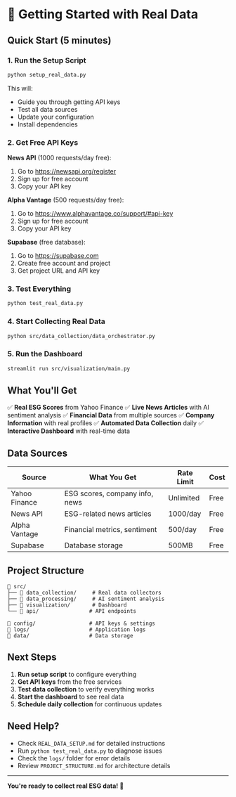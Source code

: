# 🚀 Getting Started with Real Data

## Quick Start (5 minutes)

### 1. Run the Setup Script
```bash
python setup_real_data.py
```

This will:
- Guide you through getting API keys
- Test all data sources
- Update your configuration
- Install dependencies

### 2. Get Free API Keys

**News API** (1000 requests/day free):
1. Go to https://newsapi.org/register
2. Sign up for free account
3. Copy your API key

**Alpha Vantage** (500 requests/day free):
1. Go to https://www.alphavantage.co/support/#api-key
2. Sign up for free account
3. Copy your API key

**Supabase** (free database):
1. Go to https://supabase.com
2. Create free account and project
3. Get project URL and API key

### 3. Test Everything
```bash
python test_real_data.py
```

### 4. Start Collecting Real Data
```bash
python src/data_collection/data_orchestrator.py
```

### 5. Run the Dashboard
```bash
streamlit run src/visualization/main.py
```

## What You'll Get

✅ **Real ESG Scores** from Yahoo Finance
✅ **Live News Articles** with AI sentiment analysis
✅ **Financial Data** from multiple sources
✅ **Company Information** with real profiles
✅ **Automated Data Collection** daily
✅ **Interactive Dashboard** with real-time data

## Data Sources

| Source | What You Get | Rate Limit | Cost |
|--------|-------------|------------|------|
| Yahoo Finance | ESG scores, company info, news | Unlimited | Free |
| News API | ESG-related news articles | 1000/day | Free |
| Alpha Vantage | Financial metrics, sentiment | 500/day | Free |
| Supabase | Database storage | 500MB | Free |

## Project Structure

```
📁 src/
├── 📁 data_collection/     # Real data collectors
├── 📁 data_processing/     # AI sentiment analysis
├── 📁 visualization/       # Dashboard
└── 📁 api/                # API endpoints

📁 config/                 # API keys & settings
📁 logs/                   # Application logs
📁 data/                   # Data storage
```

## Next Steps

1. **Run setup script** to configure everything
2. **Get API keys** from the free services
3. **Test data collection** to verify everything works
4. **Start the dashboard** to see real data
5. **Schedule daily collection** for continuous updates

## Need Help?

- Check `REAL_DATA_SETUP.md` for detailed instructions
- Run `python test_real_data.py` to diagnose issues
- Check the `logs/` folder for error details
- Review `PROJECT_STRUCTURE.md` for architecture details

---

**You're ready to collect real ESG data! 🎉**
